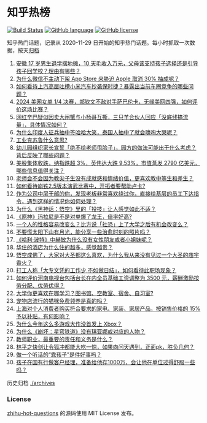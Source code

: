# 知乎热榜
[![Build Status](https://github.com/ToWeLong/zhihu-hot-questions/workflows/CI/badge.svg)](https://github.com/ToWeLong/zhihu-hot-questions/actions)
[![GitHub language](https://img.shields.io/badge/language-golang-orange.svg)](https://golang.org/)
[![GitHub license](https://img.shields.io/github/license/ToWeLong/zhihu-hot-questions)](https://github.com/ToWeLong/zhihu-hot-questions/blob/main/LICENSE)

知乎热门话题，记录从 2020-11-29 日开始的知乎热门话题。每小时抓取一次数据，按天[归档](./archives)

<!-- BEGIN -->

1. [安徽 17 岁男生退学摆地摊，10 天毛收入万元，父母该支持孩子选择还是引导孩子回学校？理由有哪些？](https://www.zhihu.com/question/665966807)
1. [为什么微信不主动下架 App Store 来胁迫 Apple 取消 30% 抽成呢？](https://www.zhihu.com/question/665993891)
1. [如何看待上汽高层吐槽小米汽车抄袭保时捷？暴露出当前车圈竞争的哪些问题？](https://www.zhihu.com/question/666061718)
1. [2024 美网女单 1/4 决赛，郑钦文不敌对手萨巴伦卡，无缘美网四强，如何评价这场比赛？](https://www.zhihu.com/question/666154486)
1. [网红辛巴疑似因卖大闸蟹与小杨哥互撕，三只羊合伙人回应「没底线搞流量」，具体情况如何？](https://www.zhihu.com/question/666059399)
1. [为什么印度人征兵抽中签哈哈大笑，泰国人抽中了就会嚎啕大哭呢？](https://www.zhihu.com/question/665067194)
1. [工业克苏鲁什么意思?](https://www.zhihu.com/question/648573938)
1. [幼儿园组织家长宣誓「绝不给老师甩脸子」，园方的做法可能出于什么考虑？背后反映了哪些问题？](https://www.zhihu.com/question/666093246)
1. [美股集体收跌，纳指跌超 3%，英伟达大跌 9.53%，市值蒸发 2790 亿美元，哪些信息值得关注？](https://www.zhihu.com/question/666160195)
1. [老师会不会因为教尖子生没有成就感和情绪价值，更喜欢教中等生和差生？](https://www.zhihu.com/question/666077432)
1. [如何看待崩铁2.5版本演武比赛中，开拓者要帮助卢卡?](https://www.zhihu.com/question/665964067)
1. [作为公司中层干部的你，发现老板非常喜欢绕过你，直接给基层的员工下达指令，遇到这样的情况你如何处理？](https://www.zhihu.com/question/665918348)
1. [为什么《黑神话：悟空》里的「投技」让人感觉如此不适？](https://www.zhihu.com/question/665497010)
1. [《原神》玛拉尼是不是对单爆了龙王，倍率好高?](https://www.zhihu.com/question/666031497)
1. [一个人的性格容易改变么？比方说「社恐」上了大学之后有机会改变么？](https://www.zhihu.com/question/665975640)
1. [不要慌太阳下山有月光，能分享一些治愈时刻的照片吗？](https://www.zhihu.com/question/666028247)
1. [《哈利·波特》中赫敏为什么没有女性朋友或者小姐妹呢？](https://www.zhihu.com/question/490592009)
1. [华住的酒店为什么住的越多，感觉越贵？](https://www.zhihu.com/question/454605951)
1. [悟空成佛了，大家对大圣都这么喜欢，为什么我从来没有见过一个大圣的庙宇香火？](https://www.zhihu.com/question/665752791)
1. [打工人称「大专文凭的工作少,不如做日结」，如何看待此职场现象？](https://www.zhihu.com/question/665693967)
1. [如何评价河南电视台包括台长在内全员基础工资调整为 3500 元，薪酬激励按劳分配、优劳优得？](https://www.zhihu.com/question/665755302)
1. [大学你更喜欢在哪学习？图书馆、空教室、宿舍、自习室?](https://www.zhihu.com/question/665871018)
1. [宠物店流行的猫咪免费领养是真的吗？](https://www.zhihu.com/question/545444584)
1. [上海对个人消费者购买符合要求的家电、家装、家居产品，按销售价格的 15% 予以补贴，有何影响？](https://www.zhihu.com/question/666085938)
1. [为什么今年这么多游戏大作没首发上 Xbox？](https://www.zhihu.com/question/666071255)
1. [为什么《崩坏：星穹铁道》没有琪亚娜或对应的人物？](https://www.zhihu.com/question/607046022)
1. [教师职业，最重要的责任和义务是什么？](https://www.zhihu.com/question/666033776)
1. [林平之快剑让令狐冲都能大吃一惊，如果向问天遇到，正面pk，胜负几何？](https://www.zhihu.com/question/525729552)
1. [做一个听话的“乖孩子”是件好事吗？](https://www.zhihu.com/question/595473201)
1. [孩子在国有行做客户经理，准备给他存1000万，会让他在单位过得舒服一些吗？](https://www.zhihu.com/question/647964235)

<!-- END -->

历史归档 [./archives](./archives)


### License
[zhihu-hot-questions](https://github.com/towelong/zhihu-hot-questions) 的源码使用 MIT License 发布。